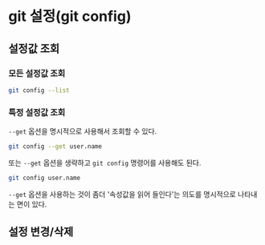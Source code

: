 # git 설정(git config)

## 설정값 조회

### 모든 설정값 조회
```bash
git config --list
```

### 특정 설정값 조회
`--get` 옵션을 명시적으로 사용해서 조회할 수 있다.

```bash
git config --get user.name
```

또는 `--get` 옵션을 생략하고 `git config` 명령어를 사용해도 된다.

```bash
git config user.name
```

`--get` 옵션을 사용하는 것이 좀더 '속성값을 읽어 들인다'는 의도를 명시적으로 나타내는 면이 있다.

## 설정 변경/삭제
